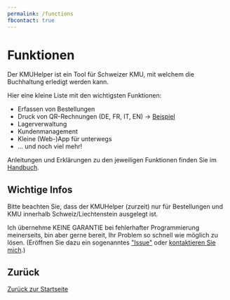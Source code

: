 ```yaml
---
permalink: /functions
fbcontact: true
---
```


# Funktionen

Der KMUHelper ist ein Tool für Schweizer KMU, mit welchem die Buchhaltung erledigt werden kann.

Hier eine kleine Liste mit den wichtigsten Funktionen:

- Erfassen von Bestellungen
- Druck von QR-Rechnungen (DE, FR, IT, EN) -> [Beispiel](./assets/pdfs/example-invoice.pdf)
- Lagerverwaltung
- Kundenmanagement
- Kleine (Web-)App für unterwegs
- ... und noch viel mehr!

Anleitungen und Erklärungen zu den jeweiligen Funktionen finden Sie im [Handbuch](manual/README.md).

## Wichtige Infos

Bitte beachten Sie, dass der KMUHelper (zurzeit) nur für Bestellungen und KMU innerhalb Schweiz/Liechtenstein ausgelegt ist.

Ich übernehme KEINE GARANTIE bei fehlerhafter Programmierung meinerseits, bin aber gerne bereit, Ihr Problem so schnell wie möglich zu lösen. (Eröffnen Sie dazu ein sogenanntes ["Issue"](<{{ site.github.repository_url }}/issues>) oder [kontaktieren Sie mich](<{{ site.kontakt_url }}>).)

## Zurück

[Zurück zur Startseite](./README.md)
